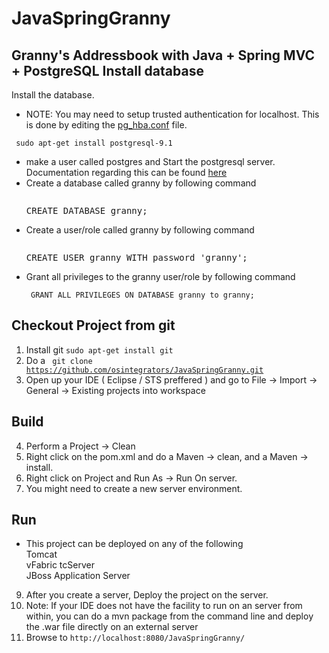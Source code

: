 JavaSpringGranny
================

Granny's Addressbook with Java + Spring MVC + PostgreSQL
Install database
----------------
Install the database.
* NOTE: You may need to setup trusted authentication for localhost. This is done by editing the [pg_hba.conf](http://www.postgresql.org/docs/devel/static/auth-pg-hba-conf.html) file.
<pre><code> sudo apt-get install postgresql-9.1</code></pre>
* make a user called postgres and Start the postgresql server. Documentation regarding this can be found [here](http://www.postgresql.org/docs/9.1/static/server-start.html)
* Create a database called granny by following command <pre><code> </code>CREATE DATABASE granny;</pre>
* Create a user/role called granny by following command <pre><code> </code>CREATE USER granny WITH password 'granny';</pre>
* Grant all privileges to the granny user/role by following command <pre><code> GRANT ALL PRIVILEGES ON DATABASE granny to granny; </code></pre>

Checkout Project from git
-------------------------
1. Install git  <code>sudo apt-get install git</code>
2. Do a <code> git clone https://github.com/osintegrators/JavaSpringGranny.git </code>
2. Open up your IDE ( Eclipse / STS preffered ) and go to File -> Import -> General -> Existing projects into workspace

Build
-----
4. Perform a Project -> Clean
5. Right click on the pom.xml and do a Maven -> clean, and a Maven -> install.
6. Right click on Project and Run As -> Run On server.
7. You might need to create a new server environment.

Run
---
* This project can be deployed on any of the following
<br> Tomcat
<br> vFabric tcServer
<br> JBoss Application Server
9. After you create a server, Deploy the project on the server. 
10. Note: If your IDE does not have the facility to run on an server from within, you can do a mvn package from the command line and deploy the .war file directly on an external server
11. Browse to <code>http://localhost:8080/JavaSpringGranny/</code>
